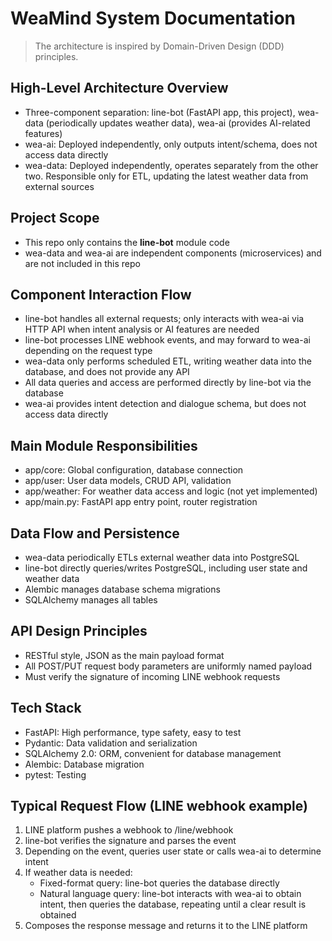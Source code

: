 # WeaMind System Documentation

> The architecture is inspired by Domain-Driven Design (DDD) principles.

## High-Level Architecture Overview

- Three-component separation: line-bot (FastAPI app, this project), wea-data (periodically updates weather data), wea-ai (provides AI-related features)
- wea-ai: Deployed independently, only outputs intent/schema, does not access data directly
- wea-data: Deployed independently, operates separately from the other two. Responsible only for ETL, updating the latest weather data from external sources

## Project Scope

- This repo only contains the **line-bot** module code
- wea-data and wea-ai are independent components (microservices) and are not included in this repo

## Component Interaction Flow

- line-bot handles all external requests; only interacts with wea-ai via HTTP API when intent analysis or AI features are needed
- line-bot processes LINE webhook events, and may forward to wea-ai depending on the request type
- wea-data only performs scheduled ETL, writing weather data into the database, and does not provide any API
- All data queries and access are performed directly by line-bot via the database
- wea-ai provides intent detection and dialogue schema, but does not access data directly

## Main Module Responsibilities

- app/core: Global configuration, database connection
- app/user: User data models, CRUD API, validation
- app/weather: For weather data access and logic (not yet implemented)
- app/main.py: FastAPI app entry point, router registration

## Data Flow and Persistence

- wea-data periodically ETLs external weather data into PostgreSQL
- line-bot directly queries/writes PostgreSQL, including user state and weather data
- Alembic manages database schema migrations
- SQLAlchemy manages all tables

## API Design Principles

- RESTful style, JSON as the main payload format
- All POST/PUT request body parameters are uniformly named payload
- Must verify the signature of incoming LINE webhook requests

## Tech Stack

- FastAPI: High performance, type safety, easy to test
- Pydantic: Data validation and serialization
- SQLAlchemy 2.0: ORM, convenient for database management
- Alembic: Database migration
- pytest: Testing

## Typical Request Flow (LINE webhook example)

1. LINE platform pushes a webhook to /line/webhook
2. line-bot verifies the signature and parses the event
3. Depending on the event, queries user state or calls wea-ai to determine intent
4. If weather data is needed:
   - Fixed-format query: line-bot queries the database directly
   - Natural language query: line-bot interacts with wea-ai to obtain intent, then queries the database, repeating until a clear result is obtained
5. Composes the response message and returns it to the LINE platform
